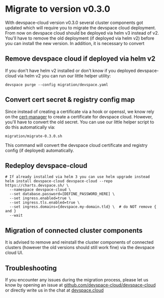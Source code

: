 # Migrate to version v0.3.0

With devspace-cloud version v0.3.0 several cluster components got updated which will require you to migrate the devspace cloud deployment. From now on devspace cloud should be deployed via helm v3 instead of v2. You'll have to remove the old deployment (if deployed via helm v2) before you can install the new version. In addition, it is necessary to convert

## Remove devspace cloud if deployed via helm v2

If you don't have helm v2 installed or don't know if you deployed devspace-cloud via helm v2 you can run our little helper utility:

```
devspace purge --config migration/devspace.yaml
```

## Convert cert secret & registry config map

Since instead of creating a certificate via a hook or openssl, we know rely on the [cert-manager](https://github.com/jetstack/cert-manager) to create a certificate for devspace cloud. However, you'll have to convert the old secret. You can use our little helper script to do this automatically via:

```
migration/migrate-0.3.0.sh
```

This command will convert the devspace cloud certificate and registry config (if deployed) automatically.

## Redeploy devspace-cloud

```
# If already installed via helm 3 you can use helm upgrade instead
helm install devspace-cloud devspace-cloud --repo https://charts.devspace.sh/ \
  --namespace devspace-cloud \
  --set database.password=[DEFINE_PASSWORD_HERE] \
  --set ingress.enabled=true \
  --set ingress.tls.enabled=true \
  --set ingress.domains={devspace.my-domain.tld} \  # do NOT remove { and }
  --wait
```

## Migration of connected cluster components

It is advised to remove and reinstall the cluster components of connected clusters (however the old versions should still work fine) via the devspace cloud UI.

## Troubleshooting

If you encounter any issues during the migration process, please let us know by opening an issue at [github.com/devspace-cloud/devspace-cloud](https://github.com/devspace-cloud/devspace-cloud/issues) or directly write us in the chat at [devspace.cloud](https://devspace.cloud/)
